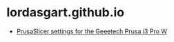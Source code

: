 # lordasgart.github.io

- [PrusaSlicer settings for the Geeetech Prusa i3 Pro W](prusaslicer-geeetech-i3-settings.md)
